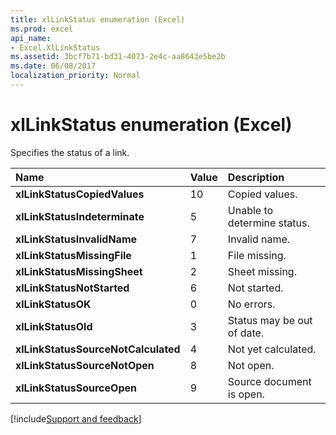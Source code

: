 ```yaml
---
title: xlLinkStatus enumeration (Excel)
ms.prod: excel
api_name:
- Excel.XlLinkStatus
ms.assetid: 3bcf7b71-bd31-4073-2e4c-aa8643e5be2b
ms.date: 06/08/2017
localization_priority: Normal
---
```



# xlLinkStatus enumeration (Excel)

Specifies the status of a link.



|Name|Value|Description|
|:-----|:-----|:-----|
| **xlLinkStatusCopiedValues**|10|Copied values.|
| **xlLinkStatusIndeterminate**|5|Unable to determine status.|
| **xlLinkStatusInvalidName**|7|Invalid name.|
| **xlLinkStatusMissingFile**|1|File missing.|
| **xlLinkStatusMissingSheet**|2|Sheet missing.|
| **xlLinkStatusNotStarted**|6|Not started.|
| **xlLinkStatusOK**|0|No errors.|
| **xlLinkStatusOld**|3|Status may be out of date.|
| **xlLinkStatusSourceNotCalculated**|4|Not yet calculated.|
| **xlLinkStatusSourceNotOpen**|8|Not open.|
| **xlLinkStatusSourceOpen**|9|Source document is open.|

[!include[Support and feedback](~/includes/feedback-boilerplate.md)]